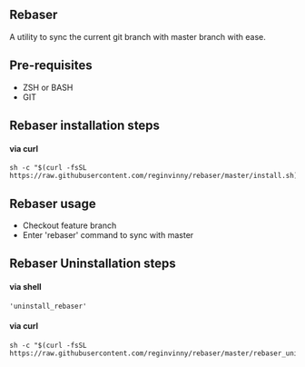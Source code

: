 
## Rebaser
A utility to sync the current git branch with master branch with ease.

## Pre-requisites
- ZSH or BASH
- GIT

## Rebaser installation steps

#### via curl
```shell
sh -c "$(curl -fsSL https://raw.githubusercontent.com/reginvinny/rebaser/master/install.sh)"
```
## Rebaser usage

- Checkout feature branch
- Enter 'rebaser' command to sync with master

## Rebaser Uninstallation steps

#### via shell
```shell
'uninstall_rebaser'
```

#### via curl
```shell
sh -c "$(curl -fsSL https://raw.githubusercontent.com/reginvinny/rebaser/master/rebaser_uninstall.sh)"
```



